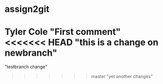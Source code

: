 # assign2git
Tyler Cole
"First comment"
<<<<<<< HEAD
"this is a change on newbranch"
=======
"testbranch change"
>>>>>>> master
"yet another changes"